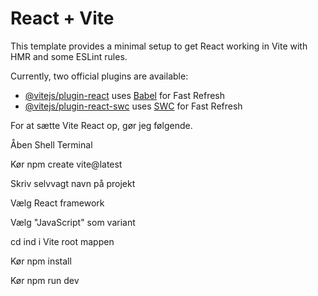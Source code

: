 # React + Vite

This template provides a minimal setup to get React working in Vite with HMR and some ESLint rules.

Currently, two official plugins are available:

- [@vitejs/plugin-react](https://github.com/vitejs/vite-plugin-react/blob/main/packages/plugin-react/README.md) uses [Babel](https://babeljs.io/) for Fast Refresh
- [@vitejs/plugin-react-swc](https://github.com/vitejs/vite-plugin-react-swc) uses [SWC](https://swc.rs/) for Fast Refresh

For at sætte Vite React op, gør jeg følgende.

Åben Shell Terminal

Kør npm create vite@latest

Skriv selvvagt navn på projekt

Vælg React framework

Vælg "JavaScript" som variant

cd ind i Vite root mappen

Kør npm install

Kør npm run dev
